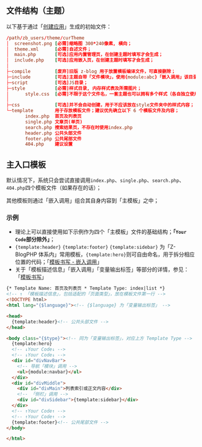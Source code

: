 ## 文件结构（主题）

以下基于通过「[创建应用](dev-app-start?id=创建应用 "创建应用")」生成的初始文件：

```conf
/path/zb_users/theme/curTheme
│  screenshot.png [必需]缩略图 300*240像素, 横向；
│  theme.xml      [必需]自述文件；
│  main.php       [可选]应用内置管理页，在创建主题时填写才会生成；
│  include.php    [可选]应用嵌入页，在创建主题时填写才会生成；
│
├─compile         [废弃]旧版 z-blog 用于放置模板编译文件，可直接删除；
├─include         [可选]主题自带「文件模块」，使用{module:abc}「嵌入调用」该目录下的abc.php文件；
├─script          [可选]JS目录；
├─style           [必需]样式目录, 内存样式表及所需图片；
│      style.css  [必需]不限于这个文件名，一套主题也可以拥有多个样式（各自独立使用）；
│
├─css             [可选]并不会自动创建，用于不应该放在style文件夹中的样式内容；
└─template        用于存放模板文件；建议优先确立以下 6 个模板文件及内容；
       index.php  首页及列表页
       single.php 文章页(单页)
       search.php 搜索结果页，不存在时使用index.php
       header.php 公共头部文件
       footer.php 公共尾部文件
       404.php    建议设置
```

## 主入口模板

默认情况下，系统只会尝试直接调用`index.php`、`single.php`、`search.php`、`404.php`四个模板文件（如果存在的话）；

其他模板则通过「嵌入调用」组合其自身内容到「主模板」之中；

### 示例

- 理论上可以直接使用如下示例作为四个「主模板」文件的基础结构；**「`Your Code`部分除外」**；
- `{template:header}` `{template:footer}` `{template:sidebar}` 为「Z-BlogPHP 体系内」常用模板，`{template:hero}`则可自由命名，用于拆分相应位置的代码；「[模板书写 - 嵌入调用](/dev-app-theme?id=嵌入调用 "模板书写 - 嵌入调用")」
- 关于「模板描述信息」「嵌入调用」「变量输出标签」等部分的详情，参见：「[模板书写](/dev-app-theme?id=模板书写 "模板书写")」

```html
{* Template Name: 首页及列表页 * Template Type: index|list *}
<!-- ↑ 「模板描述信息」，包括适配的「页面类型」，放在模板文件第一行 -->
<!DOCTYPE html>
<html lang="{$language}"><!-- {$language} 为「变量输出标签」 -->

<head>
  {template:header}<!-- 公共头部文件 -->
</head>

<body class="{$type}"><!-- 同为「变量输出标签」，对应上方 Template Type -->
  {template:hero}
  <!-- ↓Your Code↓ -->
  <!-- ↓Your Code↓ -->
  <div id="divNavBar">
    <!-- 导航「模块」调用 -->
    <ul>{module:navbar}</ul>
  </div>
  <div id="divMiddle">
    <div id="divMain">列表索引或正文内容</div>
    <!-- 「侧栏」调用 -->
    <div id="divSidebar">{template:sidebar}</div>
  </div>
  <!-- ↑Your Code↑ -->
  <!-- ↑Your Code↑ -->
  {template:footer}<!-- 公共尾部文件 -->
</body>

</html>

```
